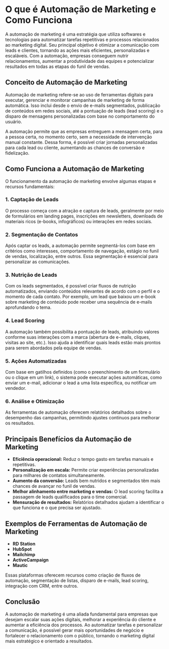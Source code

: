 # O que é Automação de Marketing e Como Funciona

A automação de marketing é uma estratégia que utiliza softwares e tecnologias para automatizar tarefas repetitivas e processos relacionados ao marketing digital. Seu principal objetivo é otimizar a comunicação com leads e clientes, tornando as ações mais eficientes, personalizadas e escaláveis. Com a automação, empresas conseguem nutrir relacionamentos, aumentar a produtividade das equipes e potencializar resultados em todas as etapas do funil de vendas.

## Conceito de Automação de Marketing

Automação de marketing refere-se ao uso de ferramentas digitais para executar, gerenciar e monitorar campanhas de marketing de forma automática. Isso inclui desde o envio de e-mails segmentados, publicação de conteúdos em redes sociais, até a pontuação de leads (lead scoring) e o disparo de mensagens personalizadas com base no comportamento do usuário.

A automação permite que as empresas entreguem a mensagem certa, para a pessoa certa, no momento certo, sem a necessidade de intervenção manual constante. Dessa forma, é possível criar jornadas personalizadas para cada lead ou cliente, aumentando as chances de conversão e fidelização.

## Como Funciona a Automação de Marketing

O funcionamento da automação de marketing envolve algumas etapas e recursos fundamentais:

### 1. **Captação de Leads**
O processo começa com a atração e captura de leads, geralmente por meio de formulários em landing pages, inscrições em newsletters, downloads de materiais ricos (e-books, infográficos) ou interações em redes sociais.

### 2. **Segmentação de Contatos**
Após captar os leads, a automação permite segmentá-los com base em critérios como interesses, comportamento de navegação, estágio no funil de vendas, localização, entre outros. Essa segmentação é essencial para personalizar as comunicações.

### 3. **Nutrição de Leads**
Com os leads segmentados, é possível criar fluxos de nutrição automatizados, enviando conteúdos relevantes de acordo com o perfil e o momento de cada contato. Por exemplo, um lead que baixou um e-book sobre marketing de conteúdo pode receber uma sequência de e-mails aprofundando o tema.

### 4. **Lead Scoring**
A automação também possibilita a pontuação de leads, atribuindo valores conforme suas interações com a marca (abertura de e-mails, cliques, visitas ao site, etc.). Isso ajuda a identificar quais leads estão mais prontos para serem abordados pela equipe de vendas.

### 5. **Ações Automatizadas**
Com base em gatilhos definidos (como o preenchimento de um formulário ou o clique em um link), o sistema pode executar ações automáticas, como enviar um e-mail, adicionar o lead a uma lista específica, ou notificar um vendedor.

### 6. **Análise e Otimização**
As ferramentas de automação oferecem relatórios detalhados sobre o desempenho das campanhas, permitindo ajustes contínuos para melhorar os resultados.

## Principais Benefícios da Automação de Marketing

- **Eficiência operacional:** Reduz o tempo gasto em tarefas manuais e repetitivas.
- **Personalização em escala:** Permite criar experiências personalizadas para milhares de contatos simultaneamente.
- **Aumento da conversão:** Leads bem nutridos e segmentados têm mais chances de avançar no funil de vendas.
- **Melhor alinhamento entre marketing e vendas:** O lead scoring facilita a passagem de leads qualificados para o time comercial.
- **Mensuração de resultados:** Relatórios detalhados ajudam a identificar o que funciona e o que precisa ser ajustado.

## Exemplos de Ferramentas de Automação de Marketing

- **RD Station**
- **HubSpot**
- **Mailchimp**
- **ActiveCampaign**
- **Mautic**

Essas plataformas oferecem recursos como criação de fluxos de automação, segmentação de listas, disparo de e-mails, lead scoring, integração com CRM, entre outros.

## Conclusão

A automação de marketing é uma aliada fundamental para empresas que desejam escalar suas ações digitais, melhorar a experiência do cliente e aumentar a eficiência dos processos. Ao automatizar tarefas e personalizar a comunicação, é possível gerar mais oportunidades de negócio e fortalecer o relacionamento com o público, tornando o marketing digital mais estratégico e orientado a resultados.